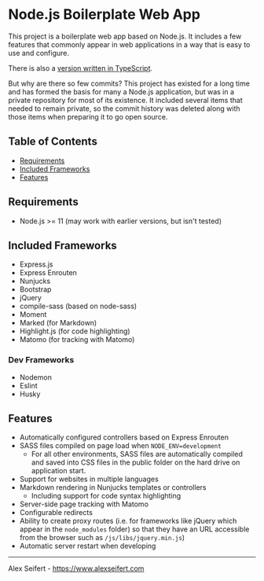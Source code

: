 # Node.js Boilerplate Web App

This project is a boilerplate web app based on Node.js. It includes a few features that commonly appear in web applications in a way that is easy to use and configure.

There is also a [version written in TypeScript](https://github.com/eiskalteschatten/typescript-webapp).

But why are there so few commits? This project has existed for a long time and has formed the basis for many a Node.js application, but was in a private repository for most of its existence. It included several items that needed to remain private, so the commit history was deleted along with those items when preparing it to go open source.


## Table of Contents

- <a href="#requirements">Requirements</a>
- <a href="#included-frameworks">Included Frameworks</a>
- <a href="#features">Features</a>

## Requirements

- Node.js >= 11 (may work with earlier versions, but isn't tested)


## Included Frameworks

- Express.js
- Express Enrouten
- Nunjucks
- Bootstrap
- jQuery
- compile-sass (based on node-sass)
- Moment
- Marked (for Markdown)
- Highlight.js (for code highlighting)
- Matomo (for tracking with Matomo)

### Dev Frameworks

- Nodemon
- Eslint
- Husky


## Features

- Automatically configured controllers based on Express Enrouten
- SASS files compiled on page load when `NODE_ENV=development`
    - For all other environments, SASS files are automatically compiled and saved into CSS files in the public folder on the hard drive on application start.
- Support for websites in multiple languages
- Markdown rendering in Nunjucks templates or controllers
    - Including support for code syntax highlighting
- Server-side page tracking with Matomo
- Configurable redirects
- Ability to create proxy routes (i.e. for frameworks like jQuery which appear in the `node_modules` folder) so that they have an URL accessible from the browser such as `/js/libs/jquery.min.js`)
- Automatic server restart when developing


---

Alex Seifert - https://www.alexseifert.com
